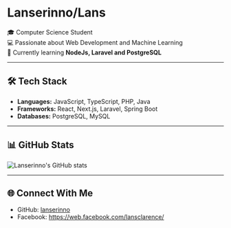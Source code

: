 # Lanserinno/Lans

🎓 Computer Science Student  
💻 Passionate about Web Development and Machine Learning  
🚀 Currently learning **NodeJs, Laravel and PostgreSQL**

---

## 🛠 Tech Stack
- **Languages:** JavaScript, TypeScript, PHP, Java
- **Frameworks:** React, Next.js, Laravel, Spring Boot
- **Databases:** PostgreSQL, MySQL

---

## 📊 GitHub Stats
![Lanserinno's GitHub stats](https://github-readme-stats.vercel.app/api?username=lanserinno&show_icons=true&theme=dark)

---


## 🌐 Connect With Me
- GitHub: [lanserinno](https://github.com/lanserinno)
- Facebook: https://web.facebook.com/lansclarence/
  
